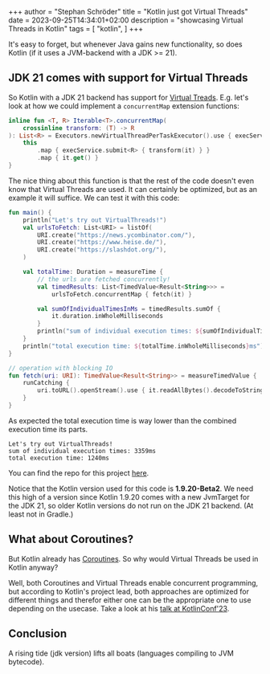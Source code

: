 +++
author = "Stephan Schröder"
title = "Kotlin just got Virtual Threads"
date = 2023-09-25T14:34:01+02:00
description = "showcasing Virtual Threads in Kotlin"
tags = [
    "kotlin",
]
+++

It's easy to forget, but whenever Java gains new functionality, so does Kotlin (if it uses a JVM-backend with a JDK >= 21).

## JDK 21 comes with support for Virtual Threads

So Kotlin with a JDK 21 backend has support for [Virtual Treads](https://openjdk.org/jeps/444). E.g. let's look at how we could implement a
`concurrentMap` extension functions:

```kotlin
inline fun <T, R> Iterable<T>.concurrentMap(
    crossinline transform: (T) -> R
): List<R> = Executors.newVirtualThreadPerTaskExecutor().use { execService -> 
    this
        .map { execService.submit<R> { transform(it) } }
        .map { it.get() }
}
```
The nice thing about this function is that the rest of the code doesn't even know that Virtual Threads are used. It can
certainly be optimized, but as an example it will suffice. We can test it with this code:
```kotlin
fun main() {
    println("Let's try out VirtualThreads!")
    val urlsToFetch: List<URI> = listOf(
        URI.create("https://news.ycombinator.com/"),
        URI.create("https://www.heise.de/"),
        URI.create("https://slashdot.org/"),
    )

    val totalTime: Duration = measureTime {
        // the urls are fetched concurrently!
        val timedResults: List<TimedValue<Result<String>>> =
            urlsToFetch.concurrentMap { fetch(it) }

        val sumOfIndividualTimesInMs = timedResults.sumOf {
            it.duration.inWholeMilliseconds
        }
        println("sum of individual execution times: ${sumOfIndividualTimesInMs}ms")
    }
    println("total execution time: ${totalTime.inWholeMilliseconds}ms")
}

// operation with blocking IO
fun fetch(uri: URI): TimedValue<Result<String>> = measureTimedValue {
    runCatching {
        uri.toURL().openStream().use { it.readAllBytes().decodeToString() }
    }
}
```
As expected the total execution time is way lower than the combined execution time its parts.
```text
Let's try out VirtualThreads!
sum of individual execution times: 3359ms
total execution time: 1240ms
```
You can find the repo for this project [here](https://github.com/simon-void/vthreads_with_kotlin_demo).

Notice that the Kotlin version used for this code is **1.9.20-Beta2**. We need this high of a version since Kotlin 1.9.20 comes with a new
JvmTarget for the JDK 21, so older Kotlin versions do not run on the JDK 21 backend. (At least not in Gradle.)

## What about Coroutines?

But Kotlin already has [Coroutines](https://kotlinlang.org/docs/coroutines-overview.html). So why would Virtual Threads be used in Kotlin anyway?

Well, both Coroutines and Virtual Threads enable concurrent programming, but according to Kotlin's project lead, both
approaches are optimized for different things and therefor either one can be the appropriate one to use depending on the
usecase. Take a look at his [talk at KotlinConf'23](https://www.youtube.com/watch?v=zluKcazgkV4).

## Conclusion

A rising tide (jdk version) lifts all boats (languages compiling to JVM bytecode).